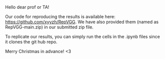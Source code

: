 Hello dear prof or TA!

Our code for reproducing the results is available here: https://github.com/xyyzh/RepVGG. We have also provided them (named as RepVGG-main.zip) in our submitted zip file.

To replicate our results, you can simply run the cells in the .ipynb files since it clones the git hub repo. 

Merry Christmas in advance! <3
